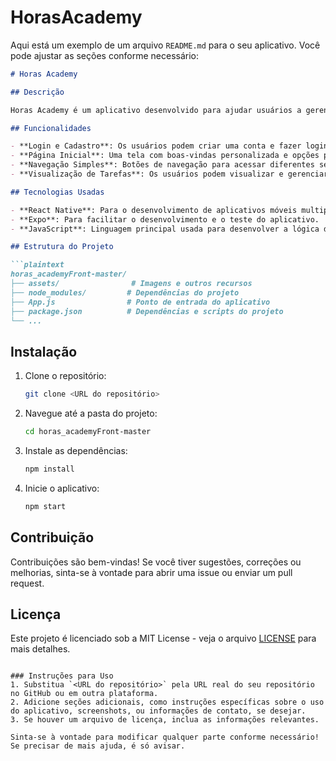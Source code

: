# HorasAcademy
Aqui está um exemplo de um arquivo `README.md` para o seu aplicativo. Você pode ajustar as seções conforme necessário:

```markdown
# Horas Academy

## Descrição

Horas Academy é um aplicativo desenvolvido para ajudar usuários a gerenciar suas atividades acadêmicas, incluindo eventos, certificados e horas de atividades. O aplicativo fornece uma interface intuitiva para adicionar e acompanhar tarefas diárias, além de permitir a visualização de informações importantes relacionadas à vida acadêmica.

## Funcionalidades

- **Login e Cadastro**: Os usuários podem criar uma conta e fazer login para acessar suas informações.
- **Página Inicial**: Uma tela com boas-vindas personalizada e opções para acessar eventos, certificados e horas.
- **Navegação Simples**: Botões de navegação para acessar diferentes seções do aplicativo.
- **Visualização de Tarefas**: Os usuários podem visualizar e gerenciar suas tarefas diárias.

## Tecnologias Usadas

- **React Native**: Para o desenvolvimento de aplicativos móveis multiplataforma.
- **Expo**: Para facilitar o desenvolvimento e o teste do aplicativo.
- **JavaScript**: Linguagem principal usada para desenvolver a lógica do aplicativo.

## Estrutura do Projeto

```plaintext
horas_academyFront-master/
├── assets/                # Imagens e outros recursos
├── node_modules/         # Dependências do projeto
├── App.js                # Ponto de entrada do aplicativo
├── package.json          # Dependências e scripts do projeto
└── ...
```

## Instalação

1. Clone o repositório:
   ```bash
   git clone <URL do repositório>
   ```

2. Navegue até a pasta do projeto:
   ```bash
   cd horas_academyFront-master
   ```

3. Instale as dependências:
   ```bash
   npm install
   ```

4. Inicie o aplicativo:
   ```bash
   npm start
   ```

## Contribuição

Contribuições são bem-vindas! Se você tiver sugestões, correções ou melhorias, sinta-se à vontade para abrir uma issue ou enviar um pull request.

## Licença

Este projeto é licenciado sob a MIT License - veja o arquivo [LICENSE](LICENSE) para mais detalhes.
```

### Instruções para Uso
1. Substitua `<URL do repositório>` pela URL real do seu repositório no GitHub ou em outra plataforma.
2. Adicione seções adicionais, como instruções específicas sobre o uso do aplicativo, screenshots, ou informações de contato, se desejar.
3. Se houver um arquivo de licença, inclua as informações relevantes.

Sinta-se à vontade para modificar qualquer parte conforme necessário! Se precisar de mais ajuda, é só avisar.